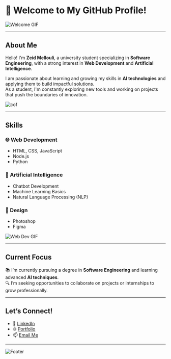 # 🌟 Welcome to My GitHub Profile!  

![Welcome GIF](https://media.giphy.com/media/qgQUggAC3Pfv687qPC/giphy.gif)  

---

## About Me  

Hello! I'm **Zeid Mellouli**, a university student specializing in **Software Engineering**, with a strong interest in **Web Development** and **Artificial Intelligence**.  

I am passionate about learning and growing my skills in **AI technologies** and applying them to build impactful solutions.  
As a student, I'm constantly exploring new tools and working on projects that push the boundaries of innovation.  

![cof](https://github.com/user-attachments/assets/00aa4a86-df25-4b22-a8d2-eafe3f600b15)


---

## Skills  

### 🌐 Web Development  
- HTML, CSS, JavaScript  
- Node.js
- Python  

### 🤖 Artificial Intelligence  
- Chatbot Development
- Machine Learning Basics  
- Natural Language Processing (NLP)  

### 🎨 Design  
- Photoshop  
- Figma  

![Web Dev GIF](https://media.giphy.com/media/v1.Y2lkPTc5MGI3NjExdHZncXE3Y3ZhNjB5eWJia21nNDUzNzJ3MG8yYXp1ajJyaTVxczE0OSZlcD12MV9naWZzX3NlYXJjaCZjdD1n/S60CrN9iMxFlyp7uM8/giphy.gif)  

---

## Current Focus  

📚 I’m currently pursuing a degree in **Software Engineering** and learning advanced **AI techniques**.  
🔍 I’m seeking opportunities to collaborate on projects or internships to grow professionally.  

---



## Let’s Connect!  

- 💼 [LinkedIn](www.linkedin.com/in/zeid-mellouli-3a98a2223)  
- 🌐 [Portfolio](https://your-portfolio-link.com)  
- 📫 [Email Me](mailto:zeidmellouli770@gmail.com)  

---

 ![Footer](https://github.com/user-attachments/assets/3d3115f9-7601-4344-ae1c-34827e405ead)

